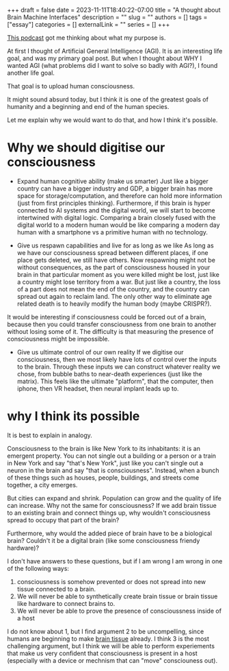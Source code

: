 +++
draft = false
date = 2023-11-11T18:40:22-07:00
title = "A thought about Brain Machine Interfaces"
description = ""
slug = ""
authors = []
tags = ["essay"]
categories = []
externalLink = ""
series = []
+++


[This podcast](https://www.youtube.com/watch?v=aGOV5R7M1Js) got me thinking about what my purpose is.


At first I thought of Artificial General Intelligence (AGI). It is an interesting life goal, and was my primary goal post. But when I thought about WHY I wanted AGI (what problems did I want to solve so badly with AGI?), I found another life goal.


That goal is to upload human consciousness.


It might sound absurd today, but I think it is one of the greatest goals of humanity and a beginning and end of the human species.


Let me explain why we would want to do that, and how I think it's possible.


# Why we should digitise our consciousness


- Expand human cognitive ability (make us smarter)
Just like a bigger country can have a bigger industry and GDP, a bigger brain has more space for storage/computation, and therefore can hold more information (just from first principles thinking). Furthermore, if this brain is hyper connected to AI systems and the digital world, we will start to become intertwined with digital logic. Comparing a brain closely fused with the digital world to a modern human would be like comparing a modern day human with a smartphone vs a primitive human with no technology.


- Give us respawn capabilities and live for as long as we like
As long as we have our consciousness spread between different places, if one place gets deleted, we still have others.
Now respawning might not be without consequences, as the part of consciousness housed in your brain in that particular moment as you were killed might be lost, just like a country might lose territory from a war.
But just like a country, the loss of a part does not mean the end of the country, and the country can spread out again to reclaim land. The only other way to eliminate age related death is to heavily modify the human body (maybe CRISPR?).


It would be interesting if consciousness could be forced out of a brain, because then you could transfer consciousness from one brain to another without losing some of it. The difficulty is that measuring the presence of consciousness might be impossible.


- Give us ultimate control of our own reality
If we digitise our consciousness, then we most likely have lots of control over the inputs to the brain. Through these inputs we can construct whatever reality we chose, from bubble baths to near-death experiences (just like the matrix). This feels like the ultimate "platform", that the computer, then iphone, then VR headset, then neural implant leads up to.


# why I think its possible


It is best to explain in analogy.


Consciousness to the brain is like New York to its inhabitants: it is an emergent property. You can not single out a building or a person or a train in New York and say "that's New York", just like you can't single out a neuron in the brain and say "that is consciousness". Instead, when a bunch of these things such as houses, people, buildings, and streets come together, a city emerges.


But cities can expand and shrink. Population can grow and the quality of life can increase. Why not the same for consciousness?
If we add brain tissue to an existing brain and connect things up, why wouldn't consciousness spread to occupy that part of the brain?


Furthermore, why would the added piece of brain have to be a biological brain? Couldn't it be a digital brain (like some consciousness friendy hardware)?


I don't have answers to these questions, but if I am wrong I am wrong in one of the following ways:


1. consciousness is somehow prevented or does not spread into new tissue connected to a brain.
2. We will never be able to synthetically create brain tissue or brain tissue like hardware to connect brains to.
3. We will never be able to prove the presence of conscioussness inside of a host



I do not know about 1, but I find argument 2 to be uncompelling, since humans are beginning to make [brain tissue](https://blog.frontiersin.org/2018/10/02/cellular-neuroscience-brain-neurons-memory/) already. I think 3 is the most challenging argument, but I think we will be able to perform experiements that make us very confident that consciousness is present in a host (especially with a device or mechnism that can "move" consciouness out).
